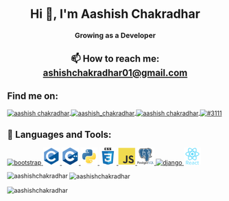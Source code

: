 <div>
  <h1 align="center">Hi 👋, I'm Aashish Chakradhar</h1>
  <h3 align="center">Growing as a Developer</h3>
  <!--
  <p align="center"> 
    <img src="https://komarev.com/ghpvc/?username=aashishchakradhar&label=Profile%20views&color=0e75b6&style=flat" alt="aashishchakradhar" />
  </p>
    -->
  <h2 align='center' > 
    📫 How to reach me:
    <a href = "mailto: ashishchakradhar01@gmail.com">
            ashishchakradhar01@gmail.com
    </a>
  </h2> 
</div>

<div>
  <h2 align="left">Find me on:</h2>
  <p align="left">
    <a href="https://www.facebook.com/Aashish.Ckdhr" target="blank">
      <img align="center" src="https://raw.githubusercontent.com/rahuldkjain/github-profile-readme-generator/master/src/images/icons/Social/facebook.svg" alt="aashish chakradhar" height="30" width="40" />
    </a>
    <a href="https://instagram.com/aashish_chakradhar" target="blank">
      <img align="center" src="https://raw.githubusercontent.com/rahuldkjain/github-profile-readme-generator/master/src/images/icons/Social/instagram.svg" alt="aashish_chakradhar" height="30" width="40" />
    </a>
    <a href="https://leetcode.com/u/ashishchakradhar00/" target="blank">
      <img align="center" src="https://raw.githubusercontent.com/rahuldkjain/github-profile-readme-generator/master/src/images/icons/Social/leet-code.svg" alt="aashish chakradhar" height="30" width="40" />
    </a>
    <a href="https://discord.gg/#3111" target="blank">
      <img align="center" src="https://raw.githubusercontent.com/rahuldkjain/github-profile-readme-generator/master/src/images/icons/Social/discord.svg" alt="#3111" height="30" width="40" />
    </a>
  </p>
</div>

<div>
  <h2 align="left">🧰 Languages and Tools:</h2>
  <p align="left">
    <a href="https://getbootstrap.com" target="_blank" rel="noreferrer">
      <img src="https://getbootstrap.com/docs/5.3/assets/brand/bootstrap-logo-shadow.png" alt="bootstrap" width="40" height="40"/> </a>
    <a href="https://www.cprogramming.com/" target="_blank" rel="noreferrer">
      <img src="https://raw.githubusercontent.com/devicons/devicon/master/icons/c/c-original.svg" alt="c" width="40" height="40"/>
    </a>
    <a href="https://www.w3schools.com/cpp/" target="_blank" rel="noreferrer">
      <img src="https://raw.githubusercontent.com/devicons/devicon/master/icons/cplusplus/cplusplus-original.svg" alt="cplusplus" width="40" height="40"/>
    </a>
    <a href="https://www.python.org" target="_blank" rel="noreferrer"> 
      <img src="https://raw.githubusercontent.com/devicons/devicon/master/icons/python/python-original.svg" alt="python" width="40" height="40"/>
    </a>
    <a href="https://www.w3schools.com/css/" target="_blank" rel="noreferrer">
      <img src="https://raw.githubusercontent.com/devicons/devicon/master/icons/css3/css3-original-wordmark.svg" alt="css3" width="40" height="40"/>
    </a>
     <a href="https://developer.mozilla.org/en-US/docs/Web/JavaScript" target="_blank" rel="noreferrer"> 
      <img src="https://raw.githubusercontent.com/devicons/devicon/master/icons/javascript/javascript-original.svg" alt="javascript" width="40" height="40"/> 
    </a> 
    <!---
      <a href="https://www.php.net" target="_blank" rel="noreferrer"> 
        <img src="https://raw.githubusercontent.com/devicons/devicon/master/icons/php/php-original.svg" alt="php" width="40" height="40"/> 
      </a>
    --->
    <a href="https://www.postgresql.org" target="_blank" rel="noreferrer"> 
      <img src="https://raw.githubusercontent.com/devicons/devicon/master/icons/postgresql/postgresql-original-wordmark.svg" alt="postgresql" width="40" height="40"/> 
    </a> 
    <a href="https://www.djangoproject.com/" target="_blank" rel="noreferrer">
      <img src="https://cdn.worldvectorlogo.com/logos/django.svg" alt="django" width="40" height="40"/>
    </a>   
    <a href="https://reactjs.org/" target="_blank" rel="noreferrer"> 
      <img src="https://raw.githubusercontent.com/devicons/devicon/master/icons/react/react-original-wordmark.svg" alt="react" width="40" height="40"/>
    </a>
  </p>
</div>

<div>
  <p>
    <img align="left" src="https://github-readme-stats.vercel.app/api/top-langs?username=aashishchakradhar&show_icons=true&locale=en&langs_count=10&theme=chartreuse-dark" alt="aashishchakradhar" />
  </p>
  <p>
    &nbsp;<img align="center" src="https://github-readme-stats.vercel.app/api?username=aashishchakradhar&show_icons=true&locale=en&theme=chartreuse-dark" alt="aashishchakradhar" />
  </p>
  <p>
    <img align="center" src="https://github-readme-streak-stats.herokuapp.com/?user=aashishchakradhar&" alt="aashishchakradhar" />
  </p>
</div>
